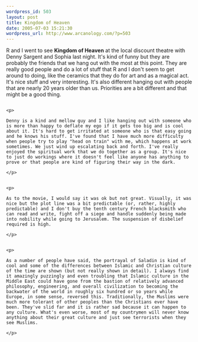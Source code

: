 ```yaml
--- 
wordpress_id: 503
layout: post
title: Kingdom of Heaven
date: 2005-07-03 15:21:30
wordpress_url: http://www.arcanology.com/?p=503
---
```

<p>
                                                                                                                                                                                                                                                                                                                                                                                                                                                                                                                                                                                                                                                                                                                        R and I went to see <b>Kingdom of Heaven</b> at the local discount theatre with Denny Sargent and Sophia last night. It's kind of funny but they are probably the friends that we hang out with the most at this point. They are really good people and do a lot of stuff that R and I don't seem to get around to doing, like the ceramics that they do for art and as a magical act. It's nice stuff and very interesting. It's also different hanging out with people that are nearly 20 years older than us. Priorities are a bit different and that might be a good thing.
                                                                                                                                                                                                                                                                                                                                                                                                                                                                                                                                                                                                                                                                                                                      </p>
                                                                                                                                                                                                                                                                                                                                                                                                                                                                                                                                                                                                                                                                                                                      
                                                                                                                                                                                                                                                                                                                                                                                                                                                                                                                                                                                                                                                                                                                      <p>
                                                                                                                                                                                                                                                                                                                                                                                                                                                                                                                                                                                                                                                                                                                        Denny is a kind and mellow guy and I like hanging out with someone who is more than happy to deflate my ego if it gets too big and is cool about it. It's hard to get irritated at someone who is that easy going and he knows his stuff. I've found that I have much more difficulty when people try to play "head on train" with me, which happens at work sometimes. We just wind up escalating back and forth. I've really enjoyed the spiritual work that we do together as a group. It's nice to just do workings where it doesn't feel like anyone has anything to prove or that people are kind of figuring their way in the dark.
                                                                                                                                                                                                                                                                                                                                                                                                                                                                                                                                                                                                                                                                                                                      </p>
                                                                                                                                                                                                                                                                                                                                                                                                                                                                                                                                                                                                                                                                                                                      
                                                                                                                                                                                                                                                                                                                                                                                                                                                                                                                                                                                                                                                                                                                      <p>
                                                                                                                                                                                                                                                                                                                                                                                                                                                                                                                                                                                                                                                                                                                        As to the movie, I would say it was ok but not great. Visually, it was nice but the plot line was a bit predictable (or, rather, highly predictable) and I don't buy the tenth century French blacksmith who can read and write, fight off a siege and handle suddenly being made into nobility while going to Jerusalem. The suspension of disbelief required is high.
                                                                                                                                                                                                                                                                                                                                                                                                                                                                                                                                                                                                                                                                                                                      </p>
                                                                                                                                                                                                                                                                                                                                                                                                                                                                                                                                                                                                                                                                                                                      
                                                                                                                                                                                                                                                                                                                                                                                                                                                                                                                                                                                                                                                                                                                      <p>
                                                                                                                                                                                                                                                                                                                                                                                                                                                                                                                                                                                                                                                                                                                        As a number of people have said, the portrayal of Saladin is kind of cool and some of the differences between Islamic and Christian culture of the time are shown (but not really shown in detail). I always find it amazingly puzzingly and even troubling that Islamic culture in the Middle East could have gone from the bastion of relatively advanced philosophy, engineering, and overall civilization to becoming the backwater of the world in roughly six hundred or so years while Europe, in some sense, reversed this. Traditionally, the Muslims were much more tolerant of other peoples than the Christians ever have been. They've slid far and it is rather sad because it can happen to any culture. What's even worse, most of my countrymen will never know anything about their great culture and just see terrorists when they see Muslims.
                                                                                                                                                                                                                                                                                                                                                                                                                                                                                                                                                                                                                                                                                                                      </p>